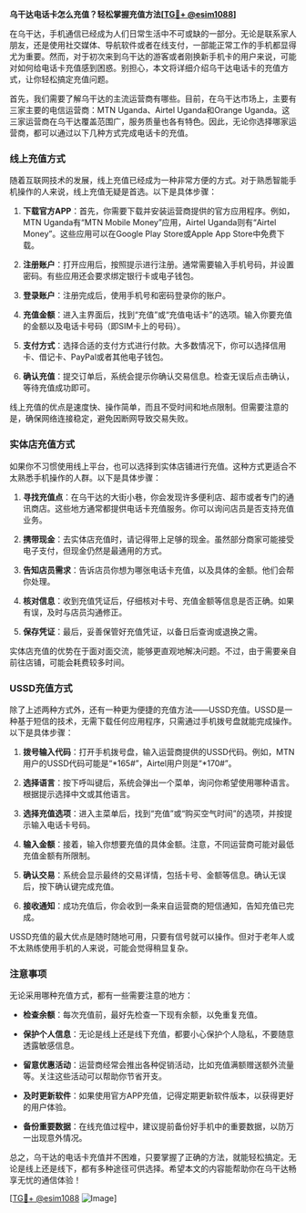 **乌干达电话卡怎么充值？轻松掌握充值方法[[TG💪+ @esim1088](https://t.me/s/esim1088)]**

在乌干达，手机通信已经成为人们日常生活中不可或缺的一部分。无论是联系家人朋友，还是使用社交媒体、导航软件或者在线支付，一部能正常工作的手机都显得尤为重要。然而，对于初次来到乌干达的游客或者刚换新手机卡的用户来说，可能对如何给电话卡充值感到困惑。别担心，本文将详细介绍乌干达电话卡的充值方式，让你轻松搞定充值问题。

首先，我们需要了解乌干达的主流运营商有哪些。目前，在乌干达市场上，主要有三家主要的电信运营商：MTN Uganda、Airtel Uganda和Orange Uganda。这三家运营商在乌干达覆盖范围广，服务质量也各有特色。因此，无论你选择哪家运营商，都可以通过以下几种方式完成电话卡的充值。

### 线上充值方式

随着互联网技术的发展，线上充值已经成为一种非常方便的方式。对于熟悉智能手机操作的人来说，线上充值无疑是首选。以下是具体步骤：

1. **下载官方APP**：首先，你需要下载并安装运营商提供的官方应用程序。例如，MTN Uganda有“MTN Mobile Money”应用，Airtel Uganda则有“Airtel Money”。这些应用可以在Google Play Store或Apple App Store中免费下载。

2. **注册账户**：打开应用后，按照提示进行注册。通常需要输入手机号码，并设置密码。有些应用还会要求绑定银行卡或电子钱包。

3. **登录账户**：注册完成后，使用手机号和密码登录你的账户。

4. **充值金额**：进入主界面后，找到“充值”或“充值电话卡”的选项。输入你要充值的金额以及电话卡号码（即SIM卡上的号码）。

5. **支付方式**：选择合适的支付方式进行付款。大多数情况下，你可以选择信用卡、借记卡、PayPal或者其他电子钱包。

6. **确认充值**：提交订单后，系统会提示你确认交易信息。检查无误后点击确认，等待充值成功即可。

线上充值的优点是速度快、操作简单，而且不受时间和地点限制。但需要注意的是，确保网络连接稳定，避免因断网导致交易失败。

### 实体店充值方式

如果你不习惯使用线上平台，也可以选择到实体店铺进行充值。这种方式更适合不太熟悉手机操作的人群。以下是具体步骤：

1. **寻找充值点**：在乌干达的大街小巷，你会发现许多便利店、超市或者专门的通讯商店。这些地方通常都提供电话卡充值服务。你可以询问店员是否支持充值业务。

2. **携带现金**：去实体店充值时，请记得带上足够的现金。虽然部分商家可能接受电子支付，但现金仍然是最通用的方式。

3. **告知店员需求**：告诉店员你想为哪张电话卡充值，以及具体的金额。他们会帮你处理。

4. **核对信息**：收到充值凭证后，仔细核对卡号、充值金额等信息是否正确。如果有误，及时与店员沟通修正。

5. **保存凭证**：最后，妥善保管好充值凭证，以备日后查询或退换之需。

实体店充值的优势在于面对面交流，能够更直观地解决问题。不过，由于需要亲自前往店铺，可能会耗费较多时间。

### USSD充值方式

除了上述两种方式外，还有一种更为便捷的充值方法——USSD充值。USSD是一种基于短信的技术，无需下载任何应用程序，只需通过手机拨号盘就能完成操作。以下是具体步骤：

1. **拨号输入代码**：打开手机拨号盘，输入运营商提供的USSD代码。例如，MTN用户的USSD代码可能是“*165#”，Airtel用户则是“*170#”。

2. **选择语言**：按下呼叫键后，系统会弹出一个菜单，询问你希望使用哪种语言。根据提示选择中文或其他语言。

3. **选择充值选项**：进入主菜单后，找到“充值”或“购买空气时间”的选项，并按提示输入电话卡号码。

4. **输入金额**：接着，输入你想要充值的具体金额。注意，不同运营商可能对最低充值金额有所限制。

5. **确认交易**：系统会显示最终的交易详情，包括卡号、金额等信息。确认无误后，按下确认键完成充值。

6. **接收通知**：成功充值后，你会收到一条来自运营商的短信通知，告知充值已完成。

USSD充值的最大优点是随时随地可用，只要有信号就可以操作。但对于老年人或不太熟练使用手机的人来说，可能会觉得稍显复杂。

### 注意事项

无论采用哪种充值方式，都有一些需要注意的地方：

- **检查余额**：每次充值前，最好先检查一下现有余额，以免重复充值。
  
- **保护个人信息**：无论是线上还是线下充值，都要小心保护个人隐私，不要随意透露敏感信息。

- **留意优惠活动**：运营商经常会推出各种促销活动，比如充值满额赠送额外流量等。关注这些活动可以帮助你节省开支。

- **及时更新软件**：如果使用官方APP充值，记得定期更新软件版本，以获得更好的用户体验。

- **备份重要数据**：在线充值过程中，建议提前备份好手机中的重要数据，以防万一出现意外情况。

总之，乌干达的电话卡充值并不困难，只要掌握了正确的方法，就能轻松搞定。无论是线上还是线下，都有多种途径可供选择。希望本文的内容能帮助你在乌干达畅享无忧的通信体验！

[[TG💪+ @esim1088](https://t.me/s/esim1088) ![Image](https://i.postimg.cc/4NQfJmqS/Snipaste-2025-05-13-00-14-12.png)]